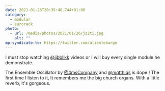 ```yaml
---
date: 2021-01-26T20:35:48.744+01:00
category:
  - modular
  - eurorack
photo:
  - url: /media/photos/2021/01/26/jz2ti.jpg
    alt: ""
mp-syndicate-to: https://twitter.com/alienlebarge
---
```

I must stop watching [@jjbbllkk](https://twitter.com/jjbbllkk) videos or I will buy every single module he demonstrate.

The Ensemble Oscillator by [@4msCompany](https://twitter.com/4msCompany) and [@mqtthiqs](https://twitter.com/mqtthiqs) is dope ! The first time I listen to it, It remembers me the big church organs. With a little reverb, it's gorgeous.
